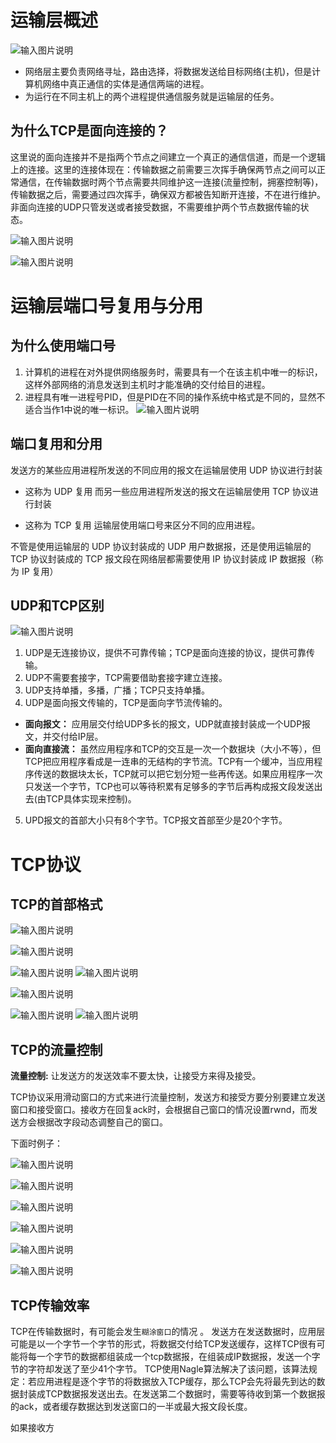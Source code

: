 



# 运输层概述
![输入图片说明](https://raw.githubusercontent.com/2985496686/-/master/imgs/%E4%BC%A0%E8%BE%93%E5%B1%82/13w46b0IuOdMUs4M.png)

- 网络层主要负责网络寻址，路由选择，将数据发送给目标网络(主机)，但是计算机网络中真正通信的实体是通信两端的进程。
- 为运行在不同主机上的两个进程提供通信服务就是运输层的任务。
## 为什么TCP是面向连接的？

这里说的面向连接并不是指两个节点之间建立一个真正的通信信道，而是一个逻辑上的连接。这里的连接体现在：传输数据之前需要三次挥手确保两节点之间可以正常通信，在传输数据时两个节点需要共同维护这一连接(流量控制，拥塞控制等)，传输数据之后，需要通过四次挥手，确保双方都被告知断开连接，不在进行维护。非面向连接的UDP只管发送或者接受数据，不需要维护两个节点数据传输的状态。


![输入图片说明](https://raw.githubusercontent.com/2985496686/-/master/imgs/%E4%BC%A0%E8%BE%93%E5%B1%82/rlaYS0BuSS8Uyaxn.png)

![输入图片说明](https://raw.githubusercontent.com/2985496686/-/master/imgs/%E4%BC%A0%E8%BE%93%E5%B1%82/PRXDvem5n9cZsKfL.png)


# 运输层端口号复用与分用

## 为什么使用端口号
1. 计算机的进程在对外提供网络服务时，需要具有一个在该主机中唯一的标识，这样外部网络的消息发送到主机时才能准确的交付给目的进程。
2. 进程具有唯一进程号PID，但是PID在不同的操作系统中格式是不同的，显然不适合当作1中说的唯一标识。
![输入图片说明](https://raw.githubusercontent.com/2985496686/-/master/imgs/%E4%BC%A0%E8%BE%93%E5%B1%82/NPQNWI2Z2FXKz99K.png)


## 端口复用和分用

发送方的某些应用进程所发送的不同应用的报文在运输层使用 UDP 协议进行封装

- 这称为 UDP 复用
而另一些应用进程所发送的报文在运输层使用 TCP 协议进行封装

- 这称为 TCP 复用
运输层使用端口号来区分不同的应用进程。

不管是使用运输层的 UDP 协议封装成的 UDP 用户数据报，还是使用运输层的 TCP 协议封装成的 TCP 报文段在网络层都需要使用 IP 协议封装成 IP 数据报（称为 IP 复用）


## UDP和TCP区别
![输入图片说明](https://raw.githubusercontent.com/2985496686/-/master/imgs/%E4%BC%A0%E8%BE%93%E5%B1%82/1O3C5NYHDv8k7Kii.png)
1. UDP是无连接协议，提供不可靠传输；TCP是面向连接的协议，提供可靠传输。
2. UDP不需要套接字，TCP需要借助套接字建立连接。
3. UDP支持单播，多播，广播；TCP只支持单播。
4. UDP是面向报文传输的，TCP是面向字节流传输的。

- **面向报文：** 应用层交付给UDP多长的报文，UDP就直接封装成一个UDP报文，并交付给IP层。
- **面向直接流：** 虽然应用程序和TCP的交互是一次一个数据块（大小不等），但TCP把应用程序看成是一连串的无结构的字节流。TCP有一个缓冲，当应用程序传送的数据块太长，TCP就可以把它划分短一些再传送。如果应用程序一次只发送一个字节，TCP也可以等待积累有足够多的字节后再构成报文段发送出去(由TCP具体实现来控制)。

5. UPD报文的首部大小只有8个字节。TCP报文首部至少是20个字节。

# TCP协议
## TCP的首部格式
![输入图片说明](https://raw.githubusercontent.com/2985496686/-/master/imgs/%E4%BC%A0%E8%BE%93%E5%B1%82/4A7yLkt4tNMLdEcK.png)


![输入图片说明](https://raw.githubusercontent.com/2985496686/-/master/imgs/%E4%BC%A0%E8%BE%93%E5%B1%82/dJ9hj1vwSmB2w0lm.png)

![输入图片说明](https://raw.githubusercontent.com/2985496686/-/master/imgs/%E4%BC%A0%E8%BE%93%E5%B1%82/Orz2RIcZ67NEer5U.png)
![输入图片说明](https://raw.githubusercontent.com/2985496686/-/master/imgs/%E4%BC%A0%E8%BE%93%E5%B1%82/d6Me5YhZaqWY2vXk.png)

![输入图片说明](https://raw.githubusercontent.com/2985496686/-/master/imgs/%E4%BC%A0%E8%BE%93%E5%B1%82/LTSBwQEkvyY04tDk.png)

![输入图片说明](https://raw.githubusercontent.com/2985496686/-/master/imgs/%E4%BC%A0%E8%BE%93%E5%B1%82/aCOwiszoPei7FoUs.png)
![输入图片说明](https://raw.githubusercontent.com/2985496686/-/master/imgs/%E4%BC%A0%E8%BE%93%E5%B1%82/vxzcAqncbfKThpnx.png)


## TCP的流量控制

**流量控制:** 让发送方的发送效率不要太快，让接受方来得及接受。

TCP协议采用滑动窗口的方式来进行流量控制，发送方和接受方要分别要建立发送窗口和接受窗口。接收方在回复ack时，会根据自己窗口的情况设置rwnd，而发送方会根据改字段动态调整自己的窗口。

下面时例子：

![输入图片说明](https://raw.githubusercontent.com/2985496686/-/master/imgs/%E4%BC%A0%E8%BE%93%E5%B1%82/0T80y2boKTuJ9K26.png)

![输入图片说明](https://raw.githubusercontent.com/2985496686/-/master/imgs/%E4%BC%A0%E8%BE%93%E5%B1%82/K0VhWacCLn0wDCCB.png)

![输入图片说明](https://raw.githubusercontent.com/2985496686/-/master/imgs/%E4%BC%A0%E8%BE%93%E5%B1%82/AsA5AtwEkxBoD68u.png)

![输入图片说明](https://raw.githubusercontent.com/2985496686/-/master/imgs/%E4%BC%A0%E8%BE%93%E5%B1%82/wRwJlpIfik0298Xd.png)

![输入图片说明](https://raw.githubusercontent.com/2985496686/-/master/imgs/%E4%BC%A0%E8%BE%93%E5%B1%82/ABTIzN96BrU8hF1O.png)

![输入图片说明](https://raw.githubusercontent.com/2985496686/-/master/imgs/%E4%BC%A0%E8%BE%93%E5%B1%82/Y6rfpv9zOkASrPA8.png)

## TCP传输效率

TCP在传输数据时，有可能会发生``糊涂窗口``的情况 。
发送方在发送数据时，应用层可能是以一个字节一个字节的形式，将数据交付给TCP发送缓存，这样TCP很有可能将每一个字节的数据都组装成一个tcp数据报，在组装成IP数据报，发送一个字节的字符却发送了至少41个字节。
TCP使用Nagle算法解决了该问题，该算法规定：若应用进程是逐个字节的将数据放入TCP缓存，那么TCP会先将最先到达的数据封装成TCP数据报发送出去。在发送第二个数据时，需要等待收到第一个数据报的ack，或者缓存数据达到发送窗口的一半或最大报文段长度。

如果接收方












































































































































































































































































































































































































































































































































































































































































































































































































































































































































































































































































































































































































































































































































































































































































































































































































<!--stackedit_data:
eyJoaXN0b3J5IjpbLTIxNDQyMDQyMSwxMDA2MTgwNzg1LDE0NT
E0MjQ5NzEsLTIwNjA4NjIwNjcsMjQ4MzgxNzExLC05NjE1MjM3
MjUsLTEyODM5NTY4MDcsODQwODAzNjI2LC0xNDEyNTY0OTAyLC
0xOTY5OTEzMzU1LDg4NTEwNTU0MiwtMTY5OTUzOTg4MSwtOTkw
MDkyMzE1XX0=
-->